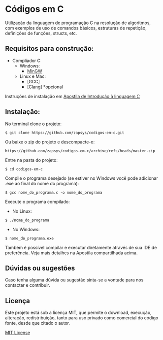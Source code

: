 # Códigos em C
Utilização da linguagem de programação C na resolução de algoritmos, com exemplos de uso de comandos básicos, estruturas de repetição, definições de funções, structs, etc.

## Requisitos para construção:
- Compliador C
    - Windows:
        - [MinGW](https://www.mingw-w64.org/downloads/)
    - Linux e Mac:
        - [GCC]
        - [Clang] *opcional

Instruções de instalação em [Apostila de Introdução à linguagem C](https://edisciplinas.usp.br/mod/book/view.php?id=4642812)

## Instalação:
No terminal clone o projeto:
```
$ git clone https://github.com/zapsys/codigos-em-c.git
```
Ou baixe o zip do projeto e descompacte-o:
```
https://github.com/zapsys/codigos-em-c/archive/refs/heads/master.zip
```
Entre na pasta do projeto:
```
$ cd codigos-em-c
```
Compile o programa desejado (se estiver no Windows você pode adicionar .exe ao final do nome do programa):
```
$ gcc nome_do_programa.c -o nome_do_programa
```
Execute o programa compilado:

- No Linux:
```
$ ./nome_do_programa
```
- No Windows:
```
$ nome_do_programa.exe
```
Também é possível compilar e executar diretamente através de sua IDE de preferência. Veja mais detalhes na Apostila compartilhada acima.

## Dúvidas ou sugestões
Caso tenha alguma dúvida ou sugestão sinta-se a vontade para nos contactar e contribuir.

## Licença
Este projeto está sob a licença MIT, que permite o download, execução, alteração, redistribuição, tanto para uso privado como comercial do código fonte, desde que citado o autor. 

[MIT License](LICENSE.md)